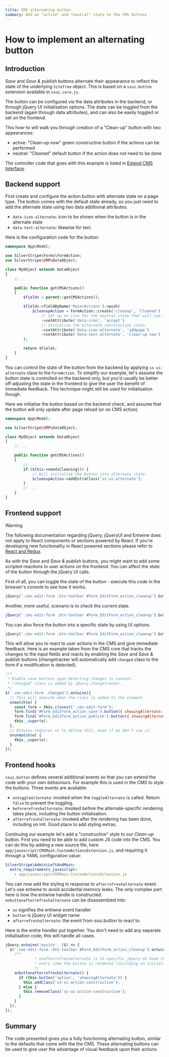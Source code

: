 ```yaml
---
title: CMS alternating button
summary: Add an "active" and "neutral" state to the CMS buttons
---
```


# How to implement an alternating button

## Introduction

*Save* and *Save & publish* buttons alternate their appearance to reflect the state of the underlying `SiteTree` object.
This is based on a `ssui.button` extension available in `ssui.core.js`.

The button can be configured via the data attributes in the backend, or through jQuery UI initialisation options. The
state can be toggled from the backend (again through data attributes), and can also be easily toggled or set on the
frontend.

This how-to will walk you through creation of a "Clean-up" button with two appearances:

- active: "Clean-up now" green constructive button if the actions can be performed
- neutral: "Cleaned" default button if the action does not need to be done

The controller code that goes with this example is listed in [Extend CMS Interface](extend_cms_interface).

## Backend support

First create and configure the action button with alternate state on a page type. The button comes with the default
state already, so you just need to add the alternate state using two data additional attributes:

- `data-icon-alternate`: icon to be shown when the button is in the alternate state
- `data-text-alternate`: likewise for text.

Here is the configuration code for the button:

```php
namespace App\Model;

use SilverStripe\Forms\FormAction;
use SilverStripe\ORM\DataObject;

class MyObject extends DataObject
{
    // ...

    public function getCMSActions()
    {
        $fields = parent::getCMSActions();

        $fields->fieldByName('MajorActions')->push(
            $cleanupAction = FormAction::create('cleanup', 'Cleaned')
                // Set up an icon for the neutral state that will use the default text.
                ->setAttribute('data-icon', 'accept')
                // Initialise the alternate constructive state.
                ->setAttribute('data-icon-alternate', 'addpage')
                ->setAttribute('data-text-alternate', 'Clean-up now')
        );

        return $fields;
    }
}
```

You can control the state of the button from the backend by applying `ss-ui-alternate` class to the `FormAction`. To
simplify our example, let's assume the button state is controlled on the backend only, but you'd usually be better off
adjusting the state in the frontend to give the user the benefit of immediate feedback. This technique might still be
used for initialisation though.

Here we initialise the button based on the backend check, and assume that the button will only update after page reload
(or on CMS action).

```php
namespace App\Model;

use SilverStripe\ORM\DataObject;

class MyObject extends DataObject
{
    // ...

    public function getCMSActions()
    {
        // ...
        if ($this->needsCleaning()) {
            // Will initialise the button into alternate state.
            $cleanupAction->addExtraClass('ss-ui-alternate');
        }
        // ...
    }
}
```

## Frontend support

> [!WARNING]
> The following documentation regarding jQuery, jQueryUI and Entwine does not apply to React components or sections powered by React.
> If you're developing new functionality in React powered sections please refer to
> [React and Redux](/developer_guides/customising_the_admin_interface/reactjs_and_redux/).

As with the *Save* and *Save & publish* buttons, you might want to add some scripted reactions to user actions on the
frontend. You can affect the state of the button through the jQuery UI calls.

First of all, you can toggle the state of the button - execute this code in the browser's console to see how it works.

```js
jQuery('.cms-edit-form .btn-toolbar #Form_EditForm_action_cleanup').button('toggleAlternate');
```

Another, more useful, scenario is to check the current state.

```js
jQuery('.cms-edit-form .btn-toolbar #Form_EditForm_action_cleanup').button('option', 'showingAlternate');
```

You can also force the button into a specific state by using UI options.

```js
jQuery('.cms-edit-form .btn-toolbar #Form_EditForm_action_cleanup').button({ showingAlternate: true });
```

This will allow you to react to user actions in the CMS and give immediate feedback. Here is an example taken from the
CMS core that tracks the changes to the input fields and reacts by enabling the *Save* and *Save & publish* buttons
(changetracker will automatically add `changed` class to the form if a modification is detected).

```js
/**
 * Enable save buttons upon detecting changes to content.
 * "changed" class is added by jQuery.changetracker.
 */
$('.cms-edit-form .changed').entwine({
  // This will execute when the class is added to the element.
  onmatch(e) {
    const form = this.closest('.cms-edit-form');
    form.find('#Form_EditForm_action_save').button({ showingAlternate: true });
    form.find('#Form_EditForm_action_publish').button({ showingAlternate: true });
    this._super(e);
  },
  // Entwine requires us to define this, even if we don't use it.
  onunmatch(e) {
    this._super(e);
  }
});
```

## Frontend hooks

`ssui.button` defines several additional events so that you can extend the code with your own behaviours. For example
this is used in the CMS to style the buttons. Three events are available:

- `ontogglealternate`: invoked when the `toggleAlternate` is called. Return `false` to prevent the toggling.
- `beforerefreshalternate`: invoked before the alternate-specific rendering takes place, including the button
initialisation.
- `afterrefreshalternate`: invoked after the rendering has been done, including on init. Good place to add styling
extras.

Continuing our example let's add a "constructive" style to our *Clean-up* button. First you need to be able to add
custom JS code into the CMS. You can do this by adding a new source file, here
`app/javascript/CMSMain.CustomActionsExtension.js`, and requiring it
through a YAML configuration value:

```yml
SilverStripe\Admin\LeftAndMain:
  extra_requirements_javascript:
    - app/javascript/CMSMain.CustomActionsExtension.js
```

You can now add the styling in response to `afterrefreshalternate` event. Let's use entwine to avoid accidental memory
leaks. The only complex part here is how the entwine handle is constructed. `onbuttonafterrefreshalternate` can be
disassembled into:

- `on` signifies the entiwne event handler
- `button` is jQuery UI widget name
- `afterrefreshalternate`: the event from ssui.button to react to.

Here is the entire handler put together. You don't need to add any separate initialisation code, this will handle all
cases.

```js
jQuery.entwine('mysite', ($) => {
  $('.cms-edit-form .btn-toolbar #Form_EditForm_action_cleanup').entwine({
    /**
             * onafterrefreshalternate is SS-specific jQuery UI hook that is executed
             * every time the button is rendered (including on initialisation).
             */
    onbuttonafterrefreshalternate() {
      if (this.button('option', 'showingAlternate')) {
        this.addClass('ss-ui-action-constructive');
      } else {
        this.removeClass('ss-ui-action-constructive');
      }
    }
  });
});
```

## Summary

The code presented gives you a fully functioning alternating button, similar to the defaults that come with the the CMS.
These alternating buttons can be used to give user the advantage of visual feedback upon their actions.
